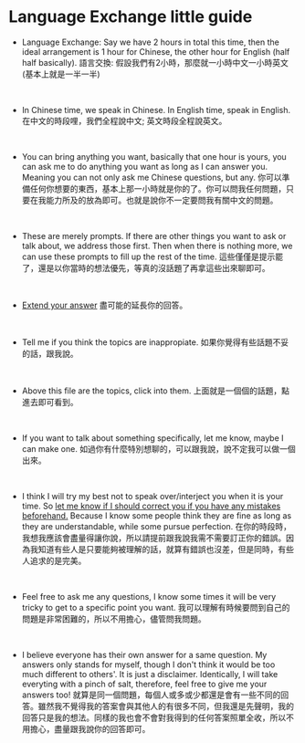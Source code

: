# Language Exchange little guide

* Language Exchange: Say we have 2 hours in total this time, then the ideal arrangement is 1 hour for Chinese, the other hour for English (half half basically).
語言交換: 假設我們有2小時，那麼就一小時中文一小時英文(基本上就是一半一半)

<br>

* In Chinese time, we speak in Chinese. In English time, speak in English.
在中文的時段哩，我們全程說中文; 英文時段全程說英文。

<br>

* You can bring anything you want, basically that one hour is yours, you can ask me to do anything you want as long as I can answer you. Meaning you can not only ask me Chinese questions, but any. 
你可以準備任何你想要的東西，基本上那一小時就是你的了。你可以問我任何問題，只要在我能力所及的放為即可。也就是說你不一定要問我有關中文的問題。

<br>

* These are merely prompts. If there are other things you want to ask or talk about, we address those first. Then when there is nothing more, we can use these prompts to fill up the rest of the time.
這些僅僅是提示罷了，還是以你當時的想法優先，等真的沒話題了再拿這些出來聊即可。

<br>

* [Extend your answer]()
盡可能的延長你的回答。

<br>

* Tell me if you think the topics are inappropiate.
如果你覺得有些話題不妥的話，跟我說。

<br>

* Above this file are the topics, click into them.
上面就是一個個的話題，點進去即可看到。

<br>

* If you want to talk about something specifically, let me know, maybe I can make one.
如過你有什麼特別想聊的，可以跟我說，說不定我可以做一個出來。

<br>

* I think I will try my best not to speak over/interject you when it is your time. So [let me know if I should correct you if you have any mistakes beforehand.]() Because I know some people think they are fine as long as they are understandable, while some pursue perfection.
在你的時段時，我想我應該會盡量得讓你說，所以請提前跟我說我需不需要訂正你的錯誤。因為我知道有些人是只要能夠被理解的話，就算有錯誤也沒差，但是同時，有些人追求的是完美。

<br>

* Feel free to ask me any questions, I know some times it will be very tricky to get to a specific point you want.
我可以理解有時候要問到自己的問題是非常困難的，所以不用擔心，儘管問我問題。

<br>

* I believe everyone has their own answer for a same question. My answers only stands for myself, though I don't think it would be too much different to others'. It is just a disclaimer. Identically, I will take everyting with a pinch of salt, therefore, feel free to give me your answers too!
就算是同一個問題，每個人或多或少都還是會有一些不同的回答。雖然我不覺得我的答案會與其他人的有很多不同，但我還是先聲明，我的回答只是我的想法。同樣的我也會不會對我得到的任何答案照單全收，所以不用擔心，盡量跟我說你的回答即可。


